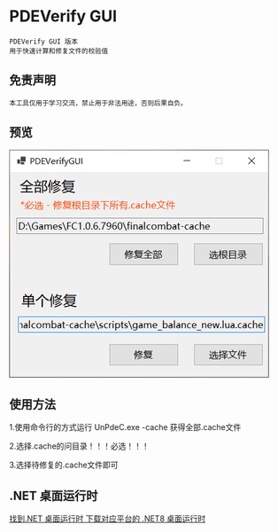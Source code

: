# PDEVerify GUI
    PDEVerify GUI 版本
    用于快速计算和修复文件的校验值

## 免责声明
    本工具仅用于学习交流，禁止用于非法用途，否则后果自负。

## 预览
![pv.png](README/pv.png)

## 使用方法
1.使用命令行的方式运行 UnPdeC.exe -cache 获得全部.cache文件

2.选择.cache的问目录！！！必选！！！

3.选择待修复的.cache文件即可

## .NET 桌面运行时
[找到.NET 桌面运行时 下载对应平台的 .NET8 桌面运行时](https://dotnet.microsoft.com/zh-cn/download/dotnet/8.0/runtime)